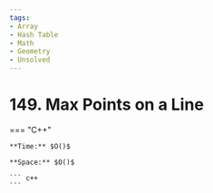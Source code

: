 ```yaml
---
tags:
- Array
- Hash Table
- Math
- Geometry
- Unsolved
---
```



# 149. Max Points on a Line

=== "C++"

    **Time:** $O()$

    **Space:** $O()$

    ``` c++
    ```